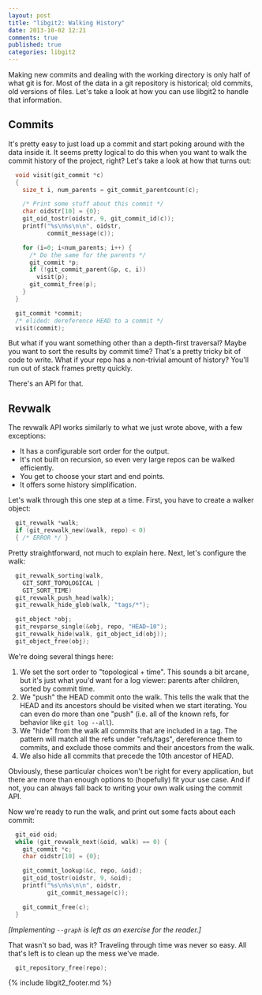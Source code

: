 ```yaml
---
layout: post
title: "libgit2: Walking History"
date: 2013-10-02 12:21
comments: true
published: true
categories: libgit2
---
```


Making new commits and dealing with the working directory is only half of what git is for.
Most of the data in a git repository is historical; old commits, old versions of files.
Let's take a look at how you can use libgit2 to handle that information.

## Commits

It's pretty easy to just load up a commit and start poking around with the data inside it.
It seems pretty logical to do this when you want to walk the commit history of the project, right?
Let's take a look at how that turns out:

```c
  void visit(git_commit *c)
  {
    size_t i, num_parents = git_commit_parentcount(c);

    /* Print some stuff about this commit */
    char oidstr[10] = {0};
    git_oid_tostr(oidstr, 9, git_commit_id(c));
    printf("%s\n%s\n\n", oidstr,
           commit_message(c));

    for (i=0; i<num_parents; i++) {
      /* Do the same for the parents */
      git_commit *p;
      if (!git_commit_parent(&p, c, i))
        visit(p);
      git_commit_free(p);
    }
  }

  git_commit *commit;
  /* elided: dereference HEAD to a commit */
  visit(commit);
```

But what if you want something other than a depth-first traversal?
Maybe you want to sort the results by commit time?
That's a pretty tricky bit of code to write.
What if your repo has a non-trivial amount of history?
You'll run out of stack frames pretty quickly.

There's an API for that.

## Revwalk

The revwalk API works similarly to what we just wrote above, with a few exceptions:

* It has a configurable sort order for the output.
* It's not built on recursion, so even very large repos can be walked efficiently.
* You get to choose your start and end points.
* It offers some history simplification.

Let's walk through this one step at a time.
First, you have to create a walker object:

```c
  git_revwalk *walk;
  if (git_revwalk_new(&walk, repo) < 0)
  { /* ERROR */ }
```

Pretty straightforward, not much to explain here.
Next, let's configure the walk:

```c
  git_revwalk_sorting(walk,
    GIT_SORT_TOPOLOGICAL |
    GIT_SORT_TIME)
  git_revwalk_push_head(walk);
  git_revwalk_hide_glob(walk, "tags/*");

  git_object *obj;
  git_revparse_single(&obj, repo, "HEAD~10");
  git_revwalk_hide(walk, git_object_id(obj));
  git_object_free(obj);
```

We're doing several things here:

1. We set the sort order to "topological + time".
  This sounds a bit arcane, but it's just what you'd want for a log viewer: parents after children, sorted by commit time.
1. We "push" the HEAD commit onto the walk.
  This tells the walk that the HEAD and its ancestors should be visited when we start iterating.
  You can even do more than one "push" (i.e. all of the known refs, for behavior like `git log --all`).
1. We "hide" from the walk all commits that are included in a tag.
  The pattern will match all the refs under "refs/tags", dereference them to commits, and exclude those commits and their ancestors from the walk.
1. We also hide all commits that precede the 10th ancestor of HEAD.

Obviously, these particular choices won't be right for every application, but there are more than enough options to (hopefully) fit your use case.
And if not, you can always fall back to writing your own walk using the commit API.

Now we're ready to run the walk, and print out some facts about each commit:

```c
  git_oid oid;
  while (git_revwalk_next(&oid, walk) == 0) {
    git_commit *c;
    char oidstr[10] = {0};

    git_commit_lookup(&c, repo, &oid);
    git_oid_tostr(oidstr, 9, &oid);
    printf("%s\n%s\n\n", oidstr,
           git_commit_message(c));

    git_commit_free(c);
  }
```

*[Implementing `--graph` is left as an exercise for the reader.]*

That wasn't so bad, was it?
Traveling through time was never so easy.
All that's left is to clean up the mess we've made.

```c
  git_repository_free(repo);
```

{% include libgit2_footer.md %}
